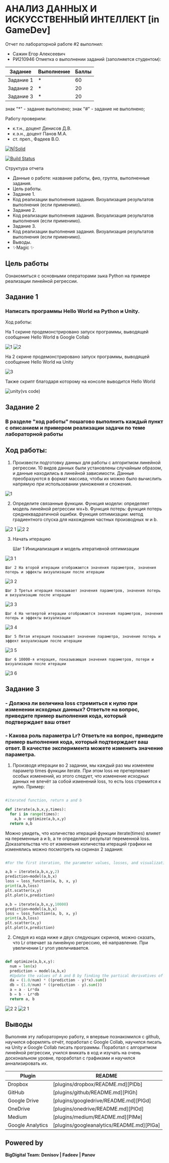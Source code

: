 # АНАЛИЗ ДАННЫХ И ИСКУССТВЕННЫЙ ИНТЕЛЛЕКТ [in GameDev]
Отчет по лабораторной работе #2 выполнил:
- Сажин Егор Алексеевич
- РИ210946
Отметка о выполнении заданий (заполняется студентом):

| Задание | Выполнение | Баллы |
| ------ | ------ | ------ |
| Задание 1 | * | 60 |
| Задание 2 | * | 20 |
| Задание 3 | * | 20 |

знак "*" - задание выполнено; знак "#" - задание не выполнено;

Работу проверили:
- к.т.н., доцент Денисов Д.В.
- к.э.н., доцент Панов М.А.
- ст. преп., Фадеев В.О.

[![N|Solid](https://cldup.com/dTxpPi9lDf.thumb.png)](https://nodesource.com/products/nsolid)

[![Build Status](https://travis-ci.org/joemccann/dillinger.svg?branch=master)](https://travis-ci.org/joemccann/dillinger)

Структура отчета

- Данные о работе: название работы, фио, группа, выполненные задания.
- Цель работы.
- Задание 1.
- Код реализации выполнения задания. Визуализация результатов выполнения (если применимо).
- Задание 2.
- Код реализации выполнения задания. Визуализация результатов выполнения (если применимо).
- Задание 3.
- Код реализации выполнения задания. Визуализация результатов выполнения (если применимо).
- Выводы.
- ✨Magic ✨

## Цель работы
Ознакомиться с основными операторами зыка Python на примере реализации линейной регрессии.

## Задание 1
### Написать программы Hello World на Python и Unity.
Ход работы:

На 1 скрине продемонстрировано запуск программы, выводящей сообщение Hello World в Google Collab

![1](https://user-images.githubusercontent.com/102538132/191787932-0ee4ceb7-0c11-42d2-a916-a724cde184c1.png)
![2](https://user-images.githubusercontent.com/102538132/191812809-99527b4a-2f42-489a-83ba-ed7e6672d396.png)


На 2 скрине продемонстрировано запуск программы, выводящей сообщение Hello World на Unity

![3](https://user-images.githubusercontent.com/102538132/191787953-497c1312-c984-476c-ab16-359ce072cb26.png)


Также скрипт благодаря которому на консоле выводится Hello World 

![unity(vs code)](https://user-images.githubusercontent.com/102538132/191792859-6a70a3a3-3c62-4b25-bc3a-35360ebfa0eb.png)

## Задание 2
### В разделе "ход работы" пошагово выполнить каждый пункт с описанием и примером реализации задачи по теме лабораторной работы
## Ход работы:
1. Произвести подготовку данных для работы с алгоритмом линейной регрессии. 10 видов данных были установлены случайным образом, и данные находились в линейной зависимости. Данные преобразуются в формат массива, чтобы их можно было вычислить напрямую при использовании умножения и сложения.

![1](https://user-images.githubusercontent.com/102538132/191803000-f5fb430a-cd90-4134-a424-8e34389becae.png)

2. Определите связанные функции. Функция модели: определяет  модель линейной регрессии wx+b. Функция потерь: функция потерь среднеквадратичной ошибки. Функция оптимизации: метод градиентного спуска для нахождения частных производных w и b.

![2 1](https://user-images.githubusercontent.com/102538132/191803604-16f3d086-ce83-48d0-960b-a380796a6616.png)
![2 2](https://user-images.githubusercontent.com/102538132/191803612-74ded8d0-b0cd-42e3-a74e-291aa663a3a7.png)


3. Начать итерацию


	Шаг 1 Инициализация и модель итеративной оптимизации
	
![3 1](https://user-images.githubusercontent.com/102538132/191804586-f46c937d-6b7c-4714-99ab-437fad2ee865.png)


	Шаг 2 На второй итерации отображаются значения параметров, значения потерь и эффекты визуализации после итерации
	
![3 2](https://user-images.githubusercontent.com/102538132/191804842-f1d8b1e3-d0d9-4ea7-923c-9d3f06878648.png)


	Шаг 3 Третья итерация показывает значения параметров, значения потерь и визуализацию после итерации
	
![3 3](https://user-images.githubusercontent.com/102538132/191805049-0b5a307b-2444-42a0-ad07-e1104b28e6dd.png)


	Шаг 4 На четвертой итерации отображаются значения параметров, значения потерь и эффекты визуализации
	
![3 4](https://user-images.githubusercontent.com/102538132/191805197-32713273-0525-4c9f-820c-7d7aa256f94c.png)


	Шаг 5 Пятая итерация показывает значение параметра, значение потерь и эффект визуализации после итерации
	
![3 5](https://user-images.githubusercontent.com/102538132/191805376-37e644e8-1b3a-4596-a11e-09d4ccf65886.png)


	Шаг 6 10000-я итерация, показывающая значения параметров, потери и визуализацию после итерации
	
![3 6](https://user-images.githubusercontent.com/102538132/191805608-c9b1a303-c2eb-4381-8320-23030ccbd985.png)

## Задание 3
### - Должна ли величина loss стремиться к нулю при изменении исходных данных? Ответьте на вопрос, приведите пример выполнения кода, который подтверждает ваш ответ
### - Какова роль параметра Lr? Ответьте на вопрос, приведите пример выполнения кода, который подтверждает ваш ответ. В качестве эксперимента можете изменить значение параметра.
1) Производя итерации во 2 задании, мы каждый раз мы изменяем параметр times функции iterate. При этом loss не претерпевает особых изменений, из этого следует, что изменение исходных данных не влечёт за собой изменений loss, то есть loss стремится к нулю. Пример:
```py

#iterated function, return a and b

def iterate(a,b,x,y,times):
  for i in range(times):
    a,b = optimize(a,b,x,y)
  return a,b

```
Можно увидеть, что количество итераций функции iterate(times) влияет на переменные a и b, а те определяют результат переменной loss. Доказательства что от изменения количества итераций графики не изменялись можно посмотреть на скринах 2 задания:

```py

#For the first iteration, the parameter values, losses, and visualization after the iteration are displayed

a,b = iterate(a,b,x,y,2)
prediction=model(a,b,x)
loss = loss_function(a, b, x, y) 
print(a,b,loss)
plt.scatter(x,y)
plt.plot(x,prediction)

a,b = iterate(a,b,x,y,10000)
prediction=model(a,b,x)
loss = loss_function(a, b, x, y) 
print(a,b,loss)
plt.scatter(x,y)
plt.plot(x,prediction)

```

2) Следуя из кода ниже и двух следующих скринов, можно сказать, что Lr отвечает за линейную регрессию, её направление. При увеличении Lr угол увеличивается.

```py

def optimize(a,b,x,y):
  num = len(x)
  prediction = model(a,b,x)
  #Update the values of A and B by finding the partical derivatives of the loss function on a and b
  da = (1.0/num) * ((prediction - y)*x).sum()
  db = (1.0/num) * ((prediction - y).sum())
  a = a - Lr*da
  b = b - Lr*db
  return a, b

```

![2 2](https://user-images.githubusercontent.com/102538132/191975741-53e6a025-b59f-49ae-9b53-2ce0e9486680.png)
![2 1](https://user-images.githubusercontent.com/102538132/191975749-7d460d69-8fb1-417e-ab88-efe7b22b4648.png)



## Выводы
Выполняя эту лабораторную работу, я впервые познакомился с github, научился оформлять отчёт, поработал с Google Collab, научился писать на Unity и Google Collab писать программы. Поработал с алгоритмом линейной регрессии, учился вникать в код и изучать на очень доскональном уровне, проработал с графиками и научился аннализировать их.

| Plugin | README |
| ------ | ------ |
| Dropbox | [plugins/dropbox/README.md][PlDb] |
| GitHub | [plugins/github/README.md][PlGh] |
| Google Drive | [plugins/googledrive/README.md][PlGd] |
| OneDrive | [plugins/onedrive/README.md][PlOd] |
| Medium | [plugins/medium/README.md][PlMe] |
| Google Analytics | [plugins/googleanalytics/README.md][PlGa] |

## Powered by

**BigDigital Team: Denisov | Fadeev | Panov**
